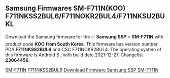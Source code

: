 <h2>Samsung Firmwares SM-F711N(KOO) F711NKSS2BUL6/F711NOKR2BUL4/F711NKSU2BUKL</h2>
Download the Samsung firmware for the ✅ <strong>Samsung SSP </strong> ⭐ <strong>SM-F711N</strong> with product code <strong>KOO</strong> <strong> from South Korea</strong>. This firmware has version number PDA <strong>F711NKSS2BUL6</strong> and CSC F711NOKR2BUL4. The operating system of this firmware is Android S , with build date 2021-12-27. Changelist <strong>23064456</strong>.

[SM-F711N](https://samfirm.shop/samsung/model/SM-F711N)
[F711NKSS2BUL6](https://samfirm.shop/samsung/pda/F711NKSS2BUL6)
[Download Firmware Samsung SSP SM-F711N](https://samfirm.shop/samsung/firmware/485498)
